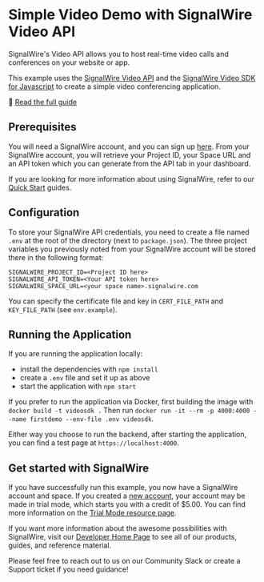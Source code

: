 # Simple Video Demo with SignalWire Video API

SignalWire's Video API allows you to host real-time video calls and conferences on your website or app.

This example uses the [SignalWire Video API](https://developer.signalwire.com/apis/reference/overview) and the [SignalWire Video SDK for Javascript](https://developer.signalwire.com/client-sdk/docs/getting-started) to create a simple video conferencing application.

📖 [Read the full guide](https://developer.signalwire.com/apis/docs/getting-started-with-the-signalwire-video-api-1)

## Prerequisites

You will need a SignalWire account, and you can sign up [here](https://id.signalwire.com/signup/account/new). From your SignalWire account, you will retrieve your Project ID, your Space URL and an API token which you can generate from the API tab in your dashboard.

If you are looking for more information about using SignalWire, refer to our [Quick Start](https://developer.signalwire.com/apis/docs/signing-up-for-a-space) guides.

## Configuration

To store your SignalWire API credentials, you need to create a file named `.env` at the root of the directory (next to `package.json`). The three project variables you previously noted from your SignalWire account will be stored there in the following format:

```
SIGNALWIRE_PROJECT_ID=<Project ID here>
SIGNALWIRE_API_TOKEN=<Your API token here>
SIGNALWIRE_SPACE_URL=<your space name>.signalwire.com
```

You can specify the certificate file and key in `CERT_FILE_PATH` and `KEY_FILE_PATH` (see `env.example`).

## Running the Application

If you are running the application locally:

 - install the dependencies with `npm install`
 - create a `.env` file and set it up as above
 - start the application with `npm start`

 If you prefer to run the application via Docker, first building the image with `docker build -t videosdk .` Then run `docker run -it --rm -p 4000:4000 --name firstdemo --env-file .env videosdk`.

Either way you choose to run the backend, after starting the application, you can find a test page at `https://localhost:4000`.

## Get started with SignalWire

If you have successfully run this example, you now have a SignalWire account and space. If you created a [new account](https://m.signalwire.com/signups/new?s=1), your account may be made in trial mode, which starts you with a credit of $5.00. You can find more information on the [Trial Mode resource page](https://developer.signalwire.com/apis/docs/trial-mode).

If you want more information about the awesome possibilities with SignalWire, visit our [Developer Home Page](https://developer.signalwire.com/) to see all of our products, guides, and reference material.

Please feel free to reach out to us on our Community Slack or create a Support ticket if you need guidance!